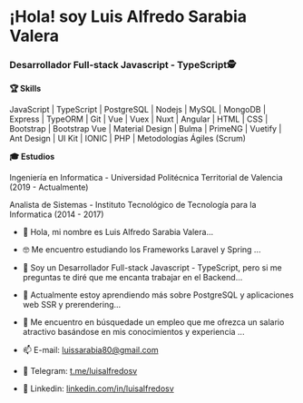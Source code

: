 <h1>¡Hola! soy Luis Alfredo Sarabia Valera</h1>
<h3>Desarrollador Full-stack Javascript - TypeScript🕵️</h3>


<b>🏆 Skills</b>


JavaScript | TypeScript | PostgreSQL | Nodejs | MySQL | MongoDB | Express | TypeORM | Git | Vue | Vuex | Nuxt | Angular | HTML | CSS | Bootstrap | Bootstrap Vue | Material Design | Bulma | PrimeNG | Vuetify | Ant Design | UI Kit | IONIC | PHP | Metodologías Ágiles (Scrum) 


<b>🎓 Estudios</b>


Ingeniería en Informatica - Universidad Politécnica Territorial de Valencia (2019 - Actualmente)


Analista de Sistemas - Instituto Tecnológico de Tecnología para la Informatica (2014 - 2017)


- 👋 Hola, mi nombre es Luis Alfredo Sarabia Valera...
- 🤓 Me encuentro estudiando los Frameworks Laravel y Spring ...
- 👀 Soy un Desarrollador Full-stack Javascript - TypeScript, pero si me preguntas te diré que me encanta trabajar en el Backend...
- 🌱 Actualmente estoy aprendiendo más sobre PostgreSQL y aplicaciones web SSR y prerendering...
- 💞️ Me encuentro en búsquedade un empleo que me ofrezca un salario atractivo basándose en mis conocimientos y experiencia ...


- 📫 E-mail: <a href="mailto:luissarabia80@gmail.com">luissarabia80@gmail.com</a> 
- 📲 Telegram: <a href="https://t.me/luisalfredosv">t.me/luisalfredosv</a>
- 💼 Linkedin: <a href="https://www.linkedin.com/in/luisalfredosv">linkedin.com/in/luisalfredosv</a>

